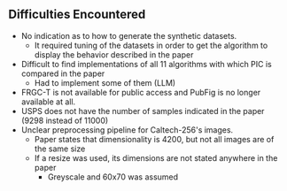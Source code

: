 ## Difficulties Encountered
- No indication as to how to generate the synthetic datasets.
  - It required tuning of the datasets in order to get the algorithm to display the behavior described in the paper
- Difficult to find implementations of all 11 algorithms with which PIC is compared in the paper
  - Had to implement some of them (LLM)
- FRGC-T is not available for public access and PubFig is no longer available at all.
- USPS does not have the number of samples indicated in the paper (9298 instead of 11000)
- Unclear preprocessing pipeline for Caltech-256's images.
  - Paper states that dimensionality is 4200, but not all images are of the same size
  - If a resize was used, its dimensions are not stated anywhere in the paper
    - Greyscale and 60x70 was assumed